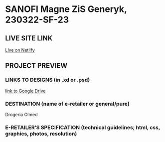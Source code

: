 # SANOFI Magne ZiS Generyk, 230322-SF-23
<!-- please enter project number recived from PM -->

## LIVE SITE LINK 
<!-- please enter link to site preview here -->
[Live on Netlify](https://648abfe7b23b9c54e177b514--enchanting-pothos-485818.netlify.app/)

## PROJECT PREVIEW
<!-- ![Design preview for the project](./link) -->


### LINKS TO DESIGNS (in .xd or .psd)
<!-- please enter link to preview designs -->
[link to Google Drive](https://drive.google.com/drive/folders/1biGroYgNT1uWlYCavHus_0mVt8ZndgXq)

### DESTINATION (name of e-retailer or general/pure)
<!-- please enter e-retailers name -->
Drogeria Olmed

### E-RETAILER’S SPECIFICATION (technical guidelines; html, css, graphics, photos, resolution)
<!-- please enter any additional comments important for the project -->

